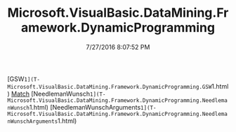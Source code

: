 ﻿---
title: Microsoft.VisualBasic.DataMining.Framework.DynamicProgramming
date: 7/27/2016 8:07:52 PM
---

[GSW`1](T-Microsoft.VisualBasic.DataMining.Framework.DynamicProgramming.GSW`1.html)
[Match](T-Microsoft.VisualBasic.DataMining.Framework.DynamicProgramming.Match.html)
[NeedlemanWunsch`1](T-Microsoft.VisualBasic.DataMining.Framework.DynamicProgramming.NeedlemanWunsch`1.html)
[NeedlemanWunschArguments`1](T-Microsoft.VisualBasic.DataMining.Framework.DynamicProgramming.NeedlemanWunschArguments`1.html)
